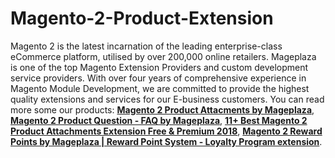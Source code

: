 # Magento-2-Product-Extension
Magento 2 is the latest incarnation of the leading enterprise-class eCommerce platform, utilised by over 200,000 online retailers.
Mageplaza is one of the top Magento Extension Providers and custom development service providers. With over four years of comprehensive experience in Magento Module Development, we are committed to provide the highest quality extensions and services for our E-business customers.
You can read more some our products: <strong><a href="https://www.mageplaza.com/magento-2-product-attachments/">Magento 2 Product Attacments by Mageplaza</a></strong>, <strong><a href="https://www.mageplaza.com/magento-2-product-questions/">Magento 2 Product Question - FAQ by Mageplaza</a></strong>, <strong><a href="https://www.mageplaza.com/review/product-attachments/">11+ Best Magento 2 Product Attachments Extension Free & Premium 2018</a></strong>, <strong><a href="https://www.mageplaza.com/magento-2-reward-points-extension/">Magento 2 Reward Points by Mageplaza | Reward Point System - Loyalty Program extension</a></strong>.
